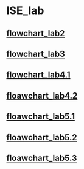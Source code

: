 #  ISE_lab

## [flowchart_lab2](https://app.diagrams.net/#Hrobs2002%2FISE_lab%2Fmain%2Fflowchart%2Fflowchart_lab2.drawio)
## [flowchart_lab3](https://app.diagrams.net/#Hrobs2002%2FISE_lab%2Fmain%2Fflowchart%2Fflowchart_lab3.drawio)
## [flowchart_lab4.1](https://app.diagrams.net/#Hrobs2002%2FISE_lab%2Fmain%2Fflowchart%2Fflowchart_lab4.drawio)
## [floawchart_lab4.2](https://app.diagrams.net/#Hrobs2002%2FISE_lab%2Fmain%2Fflowchart%2Fflowchart_lab4.2.drawio)
## [floawchart_lab5.1](https://app.diagrams.net/#Hrobs2002%2FISE_lab%2Fmain%2Fflowchart%2Fflowchart_lab5.1.drawio)
## [floawchart_lab5.2](https://app.diagrams.net/#Hrobs2002%2FISE_lab%2Fmain%2Fflowchart%2Fflowchart_lab5.2.drawio)
## [floawchart_lab5.3](https://app.diagrams.net/#Hrobs2002%2FISE_lab%2Fmain%2Fflowchart%2Fflowchart_lab5.3.drawio)
